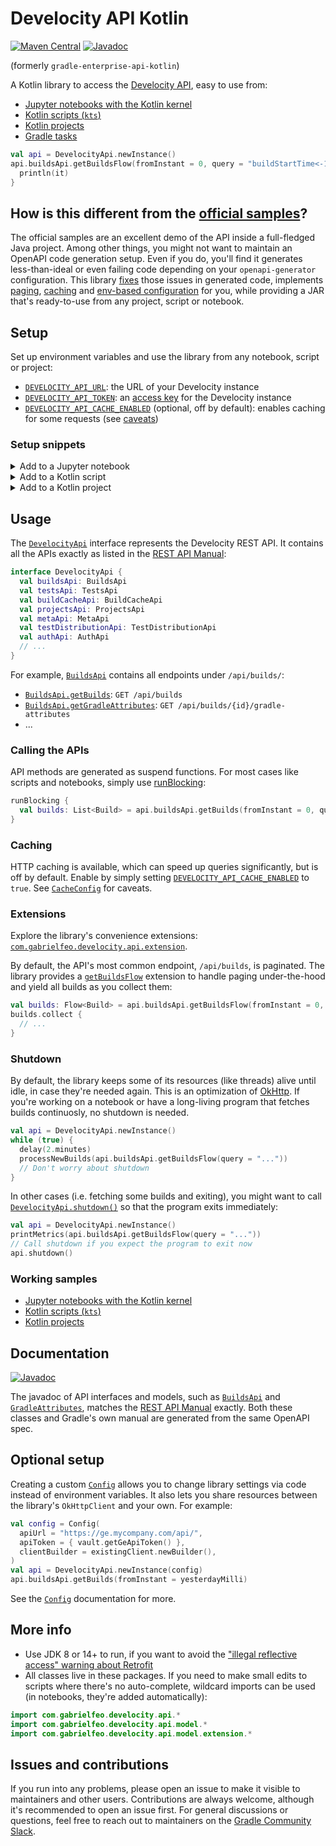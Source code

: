 # Develocity API Kotlin

[![Maven Central](https://img.shields.io/badge/Maven%20Central-2024.3.0-blue)][14]
[![Javadoc](https://img.shields.io/badge/Javadoc-2024.3.0-orange)][7]

(formerly `gradle-enterprise-api-kotlin`)

A Kotlin library to access the [Develocity API][1], easy to use from:

- [Jupyter notebooks with the Kotlin kernel][29]
- [Kotlin scripts (`kts`)][27]
- [Kotlin projects][28]
- [Gradle tasks][36]

```kotlin
val api = DevelocityApi.newInstance()
api.buildsApi.getBuildsFlow(fromInstant = 0, query = "buildStartTime<-1d").forEach {
  println(it)
}
```

## How is this different from the [official samples][33]?

The official samples are an excellent demo of the API inside a full-fledged Java project.
Among other things, you might not want to maintain an OpenAPI code generation setup.
Even if you do, you'll find it generates less-than-ideal or even failing code depending on your `openapi-generator` configuration.
This library [fixes][34] those issues in generated code, implements [paging][24], [caching][13] and [env-based configuration][8] for you, while providing a JAR that's ready-to-use from any project, script or notebook.

## Setup

Set up environment variables and use the library from any notebook, script or project:

- [`DEVELOCITY_API_URL`][16]: the URL of your Develocity instance
- [`DEVELOCITY_API_TOKEN`][17]: an [access key][31] for the Develocity instance
- [`DEVELOCITY_API_CACHE_ENABLED`][12] (optional, off by default): enables caching for some
  requests (see [caveats][13])

### Setup snippets

<details>
  <summary>Add to a Jupyter notebook</summary>

```
%useLatestDescriptors
%use develocity-api-kotlin(version=2024.3.0)
```

</details>

<details>
  <summary>Add to a Kotlin script</summary>

```kotlin
@file:DependsOn("com.gabrielfeo:develocity-api-kotlin:2024.3.0")
```

</details>

<details>
  <summary>Add to a Kotlin project</summary>

```kotlin
dependencies {
  implementation("com.gabrielfeo:develocity-api-kotlin:2024.3.0")
}
```

</details>

## Usage

The [`DevelocityApi`][9] interface represents the Develocity REST API. It contains
all the APIs exactly as listed in the [REST API Manual][5]:

```kotlin
interface DevelocityApi {
  val buildsApi: BuildsApi
  val testsApi: TestsApi
  val buildCacheApi: BuildCacheApi
  val projectsApi: ProjectsApi
  val metaApi: MetaApi
  val testDistributionApi: TestDistributionApi
  val authApi: AuthApi
  // ...
}
```

For example, [`BuildsApi`][20] contains all endpoints under `/api/builds/`:

- [`BuildsApi.getBuilds`][21]: `GET /api/builds`
- [`BuildsApi.getGradleAttributes`][22]: `GET /api/builds/{id}/gradle-attributes`
- ...

### Calling the APIs

API methods are generated as suspend functions.
For most cases like scripts and notebooks, simply use [runBlocking][30]:

```kotlin
runBlocking {
  val builds: List<Build> = api.buildsApi.getBuilds(fromInstant = 0, query = "...")
}
```

### Caching

HTTP caching is available, which can speed up queries significantly, but is
off by default. Enable by simply setting [`DEVELOCITY_API_CACHE_ENABLED`][12] to `true`. See
[`CacheConfig`][13] for caveats.

### Extensions

Explore the library's convenience extensions:
[`com.gabrielfeo.develocity.api.extension`][25].

By default, the API's most common endpoint, `/api/builds`, is paginated. The library provides a
[`getBuildsFlow`][24] extension to handle paging under-the-hood and yield all builds as you collect
them:

```kotlin
val builds: Flow<Build> = api.buildsApi.getBuildsFlow(fromInstant = 0, query = "...")
builds.collect {
  // ...
}
```

### Shutdown

By default, the library keeps some of its resources (like threads) alive until idle, in
case they're needed again. This is an optimization of [OkHttp][4]. If you're working on a notebook
or have a long-living program that fetches builds continuosly, no shutdown is needed.

```kotlin
val api = DevelocityApi.newInstance()
while (true) {
  delay(2.minutes)
  processNewBuilds(api.buildsApi.getBuildsFlow(query = "..."))
  // Don't worry about shutdown
}
```

In other cases (i.e. fetching some builds and exiting), you might want to call
[`DevelocityApi.shutdown()`][11] so that the program exits immediately:

```kotlin
val api = DevelocityApi.newInstance()
printMetrics(api.buildsApi.getBuildsFlow(query = "..."))
// Call shutdown if you expect the program to exit now
api.shutdown()
```

### Working samples

- [Jupyter notebooks with the Kotlin kernel][29]
- [Kotlin scripts (`kts`)][27]
- [Kotlin projects][28]

## Documentation

[![Javadoc](https://img.shields.io/badge/javadoc-latest-orange)][7]

The javadoc of API interfaces and models, such as [`BuildsApi`][18] and [`GradleAttributes`][19],
matches the [REST API Manual][5] exactly. Both these classes and Gradle's own manual are generated
from the same OpenAPI spec.

## Optional setup

Creating a custom [`Config`][8] allows you to change library settings via code instead of
environment variables. It also lets you share resources between the library's `OkHttpClient` and
your own. For example:

```kotlin
val config = Config(
  apiUrl = "https://ge.mycompany.com/api/",
  apiToken = { vault.getGeApiToken() },
  clientBuilder = existingClient.newBuilder(),
)
val api = DevelocityApi.newInstance(config)
api.buildsApi.getBuilds(fromInstant = yesterdayMilli)
```

See the [`Config`][8] documentation for more.

## More info

- Use JDK 8 or 14+ to run, if you want to avoid the ["illegal reflective access" warning about
  Retrofit][3]
- All classes live in these packages. If you need to make small edits to scripts where there's
  no auto-complete, wildcard imports can be used (in notebooks, they're added automatically):

```kotlin
import com.gabrielfeo.develocity.api.*
import com.gabrielfeo.develocity.api.model.*
import com.gabrielfeo.develocity.api.model.extension.*
```

## Issues and contributions

If you run into any problems, please open an issue to make it visible to maintainers and other users.
Contributions are always welcome, although it's recommended to open an issue first.
For general discussions or questions, feel free to reach out to maintainers on the [Gradle Community Slack][35].

[1]: https://docs.gradle.com/enterprise/api-manual/
[2]: https://square.github.io/retrofit/
[3]: https://github.com/square/retrofit/issues/3448
[4]: https://github.com/square/retrofit/issues/3144#issuecomment-508300518
[5]: https://docs.gradle.com/enterprise/api-manual/ref/2024.1.html
[6]: https://github.com/OpenAPITools/openapi-generator/blob/master/modules/openapi-generator-gradle-plugin/README.adoc
[7]: https://gabrielfeo.github.io/develocity-api-kotlin/
[8]: https://gabrielfeo.github.io/develocity-api-kotlin/library/com.gabrielfeo.develocity.api/-config/index.html
[9]: https://gabrielfeo.github.io/develocity-api-kotlin/library/com.gabrielfeo.develocity.api/-develocity-api/
[11]: https://gabrielfeo.github.io/develocity-api-kotlin/library/com.gabrielfeo.develocity.api/-develocity-api/shutdown.html
[12]: https://gabrielfeo.github.io/develocity-api-kotlin/library/com.gabrielfeo.develocity.api/-config/-cache-config/cache-enabled.html
[13]: https://gabrielfeo.github.io/develocity-api-kotlin/library/com.gabrielfeo.develocity.api/-config/-cache-config/index.html
[14]: https://central.sonatype.com/artifact/com.gabrielfeo/develocity-api-kotlin/2024.3.0
[16]: https://gabrielfeo.github.io/develocity-api-kotlin/library/com.gabrielfeo.develocity.api/-config/api-url.html
[17]: https://gabrielfeo.github.io/develocity-api-kotlin/library/com.gabrielfeo.develocity.api/-config/api-token.html
[18]: https://gabrielfeo.github.io/develocity-api-kotlin/library/com.gabrielfeo.develocity.api/-builds-api/index.html
[19]: https://gabrielfeo.github.io/develocity-api-kotlin/library/com.gabrielfeo.develocity.api.model/-gradle-attributes/index.html
[20]: https://gabrielfeo.github.io/develocity-api-kotlin/library/com.gabrielfeo.develocity.api/-builds-api/index.html
[21]: https://gabrielfeo.github.io/develocity-api-kotlin/library/com.gabrielfeo.develocity.api/-builds-api/get-builds.html
[22]: https://gabrielfeo.github.io/develocity-api-kotlin/library/com.gabrielfeo.develocity.api/-builds-api/get-gradle-attributes.html
[23]: https://gabrielfeo.github.io/develocity-api-kotlin/library/com.gabrielfeo.develocity.api/-develocity-api/-default-instance/index.html
[24]: https://gabrielfeo.github.io/develocity-api-kotlin/library/com.gabrielfeo.develocity.api.extension/get-builds-flow.html
[25]: https://gabrielfeo.github.io/develocity-api-kotlin/library/com.gabrielfeo.develocity.api.extension/index.html
[26]: https://kotlinlang.org/api/kotlinx.coroutines/kotlinx-coroutines-core/kotlinx.coroutines.flow/-flow/
[27]: ./examples/example-scripts/example-script.main.kts
[28]: ./examples/example-project
[29]: https://nbviewer.org/github/gabrielfeo/develocity-api-kotlin/blob/main/examples/example-notebooks/MostFrequentBuilds.ipynb
[30]: https://kotlinlang.org/api/kotlinx.coroutines/kotlinx-coroutines-core/kotlinx.coroutines/run-blocking.html
[31]: ./docs/AccessKeys.md
[32]: ./examples
[33]: https://github.com/gradle/develocity-api-samples
[34]: https://github.com/gabrielfeo/develocity-api-kotlin/blob/main/build-logic/src/functionalTest/kotlin/com/gabrielfeo/task/PostProcessGeneratedApiTest.kt#L21
[35]: https://community.gradle.org/#community-channels
[36]: ./examples/example-build-logic/

